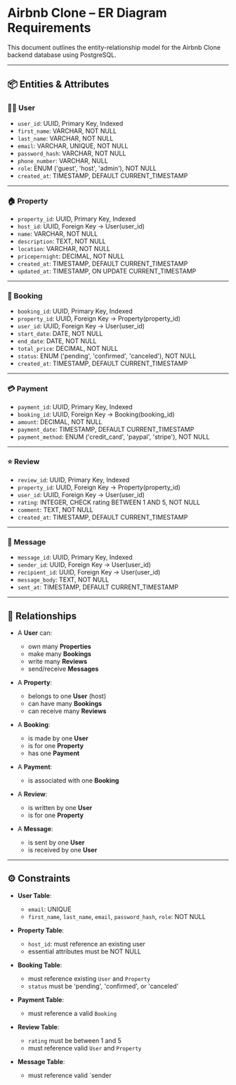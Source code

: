 # Airbnb Clone – ER Diagram Requirements

This document outlines the entity-relationship model for the Airbnb Clone backend database using PostgreSQL.

---

## 📦 Entities & Attributes

### 🧍‍♂️ User
- `user_id`: UUID, Primary Key, Indexed
- `first_name`: VARCHAR, NOT NULL
- `last_name`: VARCHAR, NOT NULL
- `email`: VARCHAR, UNIQUE, NOT NULL
- `password_hash`: VARCHAR, NOT NULL
- `phone_number`: VARCHAR, NULL
- `role`: ENUM ('guest', 'host', 'admin'), NOT NULL
- `created_at`: TIMESTAMP, DEFAULT CURRENT_TIMESTAMP

---

### 🏠 Property
- `property_id`: UUID, Primary Key, Indexed
- `host_id`: UUID, Foreign Key → User(user_id)
- `name`: VARCHAR, NOT NULL
- `description`: TEXT, NOT NULL
- `location`: VARCHAR, NOT NULL
- `pricepernight`: DECIMAL, NOT NULL
- `created_at`: TIMESTAMP, DEFAULT CURRENT_TIMESTAMP
- `updated_at`: TIMESTAMP, ON UPDATE CURRENT_TIMESTAMP

---

### 📅 Booking
- `booking_id`: UUID, Primary Key, Indexed
- `property_id`: UUID, Foreign Key → Property(property_id)
- `user_id`: UUID, Foreign Key → User(user_id)
- `start_date`: DATE, NOT NULL
- `end_date`: DATE, NOT NULL
- `total_price`: DECIMAL, NOT NULL
- `status`: ENUM ('pending', 'confirmed', 'canceled'), NOT NULL
- `created_at`: TIMESTAMP, DEFAULT CURRENT_TIMESTAMP

---

### 💳 Payment
- `payment_id`: UUID, Primary Key, Indexed
- `booking_id`: UUID, Foreign Key → Booking(booking_id)
- `amount`: DECIMAL, NOT NULL
- `payment_date`: TIMESTAMP, DEFAULT CURRENT_TIMESTAMP
- `payment_method`: ENUM ('credit_card', 'paypal', 'stripe'), NOT NULL

---

### ⭐ Review
- `review_id`: UUID, Primary Key, Indexed
- `property_id`: UUID, Foreign Key → Property(property_id)
- `user_id`: UUID, Foreign Key → User(user_id)
- `rating`: INTEGER, CHECK rating BETWEEN 1 AND 5, NOT NULL
- `comment`: TEXT, NOT NULL
- `created_at`: TIMESTAMP, DEFAULT CURRENT_TIMESTAMP

---

### 💬 Message
- `message_id`: UUID, Primary Key, Indexed
- `sender_id`: UUID, Foreign Key → User(user_id)
- `recipient_id`: UUID, Foreign Key → User(user_id)
- `message_body`: TEXT, NOT NULL
- `sent_at`: TIMESTAMP, DEFAULT CURRENT_TIMESTAMP

---

## 🔗 Relationships

- A **User** can:
  - own many **Properties**
  - make many **Bookings**
  - write many **Reviews**
  - send/receive **Messages**

- A **Property**:
  - belongs to one **User** (host)
  - can have many **Bookings**
  - can receive many **Reviews**

- A **Booking**:
  - is made by one **User**
  - is for one **Property**
  - has one **Payment**

- A **Payment**:
  - is associated with one **Booking**

- A **Review**:
  - is written by one **User**
  - is for one **Property**

- A **Message**:
  - is sent by one **User**
  - is received by one **User**

---

## ⚙️ Constraints

- **User Table**:
  - `email`: UNIQUE
  - `first_name`, `last_name`, `email`, `password_hash`, `role`: NOT NULL

- **Property Table**:
  - `host_id`: must reference an existing user
  - essential attributes must be NOT NULL

- **Booking Table**:
  - must reference existing `User` and `Property`
  - `status` must be 'pending', 'confirmed', or 'canceled'

- **Payment Table**:
  - must reference a valid `Booking`

- **Review Table**:
  - `rating` must be between 1 and 5
  - must reference valid `User` and `Property`

- **Message Table**:
  - must reference valid `sender

